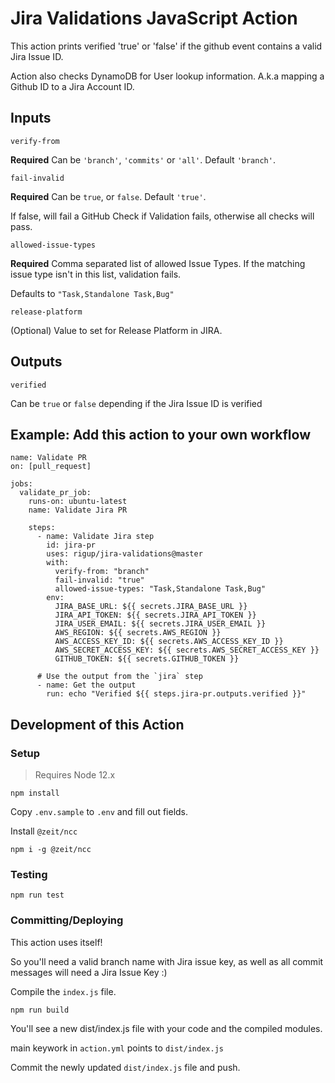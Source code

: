 # Jira Validations JavaScript Action

This action prints verified 'true' or 'false' if the github event contains a valid Jira Issue ID.

Action also checks DynamoDB for User lookup information. A.k.a mapping a Github ID to a Jira Account ID.

## Inputs

`verify-from`

**Required** Can be `'branch'`, `'commits'` or `'all'`. Default `'branch'`.

`fail-invalid`

**Required** Can be `true`, or `false`. Default `'true'`.

If false, will fail a GitHub Check if Validation fails, otherwise all checks will pass.

`allowed-issue-types`

**Required** Comma separated list of allowed Issue Types. If the matching issue type isn't in this list, validation fails.

Defaults to `"Task,Standalone Task,Bug"`

`release-platform`

(Optional) Value to set for Release Platform in JIRA.

## Outputs

`verified`

Can be `true` or `false` depending if the Jira Issue ID is verified

## Example: Add this action to your own workflow

```
name: Validate PR
on: [pull_request]

jobs:
  validate_pr_job:
    runs-on: ubuntu-latest
    name: Validate Jira PR

    steps:
      - name: Validate Jira step
        id: jira-pr
        uses: rigup/jira-validations@master
        with:
          verify-from: "branch"
          fail-invalid: "true"
          allowed-issue-types: "Task,Standalone Task,Bug"
        env:
          JIRA_BASE_URL: ${{ secrets.JIRA_BASE_URL }}
          JIRA_API_TOKEN: ${{ secrets.JIRA_API_TOKEN }}
          JIRA_USER_EMAIL: ${{ secrets.JIRA_USER_EMAIL }}
          AWS_REGION: ${{ secrets.AWS_REGION }}
          AWS_ACCESS_KEY_ID: ${{ secrets.AWS_ACCESS_KEY_ID }}
          AWS_SECRET_ACCESS_KEY: ${{ secrets.AWS_SECRET_ACCESS_KEY }}
          GITHUB_TOKEN: ${{ secrets.GITHUB_TOKEN }}

      # Use the output from the `jira` step
      - name: Get the output
        run: echo "Verified ${{ steps.jira-pr.outputs.verified }}"

```

## Development of this Action

### Setup

> Requires Node 12.x

```
npm install
```

Copy `.env.sample` to `.env` and fill out fields.

Install `@zeit/ncc`

```
npm i -g @zeit/ncc
```

### Testing

```
npm run test
```

### Committing/Deploying

This action uses itself!

So you'll need a valid branch name with Jira issue key, as well as all commit messages will need a Jira Issue Key :)

Compile the `index.js` file.

```
npm run build
```

You'll see a new dist/index.js file with your code and the compiled modules.

main keywork in `action.yml` points to `dist/index.js`

Commit the newly updated `dist/index.js` file and push.
